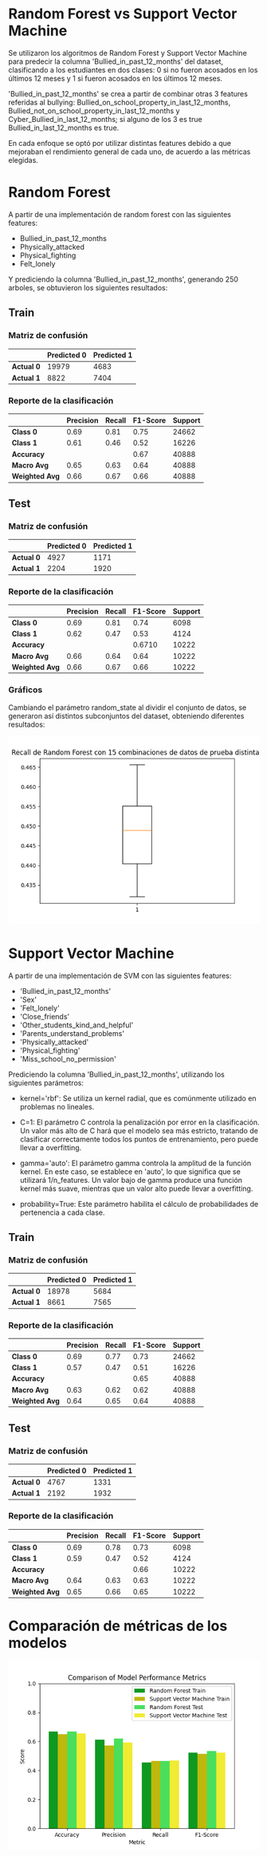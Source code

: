 # Random Forest vs Support Vector Machine

Se utilizaron los algoritmos de Random Forest y Support Vector Machine para predecir la columna 'Bullied_in_past_12_months' del dataset, clasificando a los estudiantes en dos clases: 0 si no fueron acosados en los últimos 12 meses y 1 si fueron acosados en los últimos 12 meses.

'Bullied_in_past_12_months' se crea a partir de combinar otras 3 features referidas al bullying: Bullied_on_school_property_in_last_12_months, Bullied_not_on_school_property_in_last_12_months y Cyber_Bullied_in_last_12_months; si alguno de los 3 es true Bullied_in_last_12_months es true.

En cada enfoque se optó por utilizar distintas features debido a que mejoraban el rendimiento general de cada uno, de acuerdo a las métricas elegidas.

# Random Forest

A partir de una implementación de random forest con las siguientes features:

- Bullied_in_past_12_months
- Physically_attacked
- Physical_fighting
- Felt_lonely

Y prediciendo la columna 'Bullied_in_past_12_months', generando 250 arboles, se obtuvieron los siguientes resultados:

## Train

### Matriz de confusión

|              | Predicted 0 | Predicted 1 |
| ------------ | ----------- | ----------- |
| **Actual 0** | 19979       | 4683        |
| **Actual 1** | 8822        | 7404        |

### Reporte de la clasificación

|                  | Precision | Recall | F1-Score | Support |
| ---------------- | --------- | ------ | -------- | ------- |
| **Class 0**      | 0.69      | 0.81   | 0.75     | 24662   |
| **Class 1**      | 0.61      | 0.46   | 0.52     | 16226   |
| **Accuracy**     |           |        | 0.67     | 40888   |
| **Macro Avg**    | 0.65      | 0.63   | 0.64     | 40888   |
| **Weighted Avg** | 0.66      | 0.67   | 0.66     | 40888   |

## Test

### Matriz de confusión

|              | Predicted 0 | Predicted 1 |
| ------------ | ----------- | ----------- |
| **Actual 0** | 4927        | 1171        |
| **Actual 1** | 2204        | 1920        |

### Reporte de la clasificación

|                  | Precision | Recall | F1-Score | Support |
| ---------------- | --------- | ------ | -------- | ------- |
| **Class 0**      | 0.69      | 0.81   | 0.74     | 6098    |
| **Class 1**      | 0.62      | 0.47   | 0.53     | 4124    |
| **Accuracy**     |           |        | 0.6710   | 10222   |
| **Macro Avg**    | 0.66      | 0.64   | 0.64     | 10222   |
| **Weighted Avg** | 0.66      | 0.67   | 0.66     | 10222   |

### Gráficos

Cambiando el parámetro random_state al dividir el conjunto de datos, se generaron así distintos subconjuntos del dataset, obteniendo diferentes resultados:

![recall](./results/plots/recall_rf.png)


# Support Vector Machine

A partir de una implementación de SVM con las siguientes features:

- 'Bullied_in_past_12_months'
- 'Sex'
- 'Felt_lonely'
- 'Close_friends'
- 'Other_students_kind_and_helpful'
- 'Parents_understand_problems'
- 'Physically_attacked'
- 'Physical_fighting'
- 'Miss_school_no_permission'

Prediciendo la columna 'Bullied_in_past_12_months', utilizando los siguientes parámetros:

- kernel='rbf': Se utiliza un kernel radial, que es comúnmente utilizado en problemas no lineales.

- C=1: El parámetro C controla la penalización por error en la clasificación. Un valor más alto de C hará que el modelo sea más estricto, tratando de clasificar correctamente todos los puntos de entrenamiento, pero puede llevar a overfitting.

- gamma='auto': El parámetro gamma controla la amplitud de la función kernel. En este caso, se establece en 'auto', lo que significa que se utilizará 1/n_features. Un valor bajo de gamma produce una función kernel más suave, mientras que un valor alto puede llevar a overfitting.

- probability=True: Este parámetro habilita el cálculo de probabilidades de pertenencia a cada clase.

## Train

### Matriz de confusión

|              | Predicted 0 | Predicted 1 |
| ------------ | ----------- | ----------- |
| **Actual 0** | 18978       | 5684        |
| **Actual 1** | 8661        | 7565        |

### Reporte de la clasificación

|                  | Precision | Recall | F1-Score | Support |
| ---------------- | --------- | ------ | -------- | ------- |
| **Class 0**      | 0.69      | 0.77   | 0.73     | 24662   |
| **Class 1**      | 0.57      | 0.47   | 0.51     | 16226   |
| **Accuracy**     |           |        | 0.65     | 40888   |
| **Macro Avg**    | 0.63      | 0.62   | 0.62     | 40888   |
| **Weighted Avg** | 0.64      | 0.65   | 0.64     | 40888   |

## Test

### Matriz de confusión

|              | Predicted 0 | Predicted 1 |
| ------------ | ----------- | ----------- |
| **Actual 0** | 4767        | 1331        |
| **Actual 1** | 2192        | 1932        |

### Reporte de la clasificación

|                  | Precision | Recall | F1-Score | Support |
| ---------------- | --------- | ------ | -------- | ------- |
| **Class 0**      | 0.69      | 0.78   | 0.73     | 6098    |
| **Class 1**      | 0.59      | 0.47   | 0.52     | 4124    |
| **Accuracy**     |           |        | 0.66     | 10222   |
| **Macro Avg**    | 0.64      | 0.63   | 0.63     | 10222   |
| **Weighted Avg** | 0.65      | 0.66   | 0.65     | 10222   |


# Comparación de métricas de los modelos

![Model_Metrics_Comparison](./results/plots/Model_Metrics_Comparison.png)
